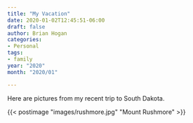 ```yaml
---
title: "My Vacation"
date: 2020-01-02T12:45:51-06:00
draft: false
author: Brian Hogan
categories:
- Personal
tags:
- family
year: "2020"
month: "2020/01"

---
```

Here are pictures from my recent trip to South Dakota.

<!--more-->

{{< postimage "images/rushmore.jpg" "Mount Rushmore" >}}
